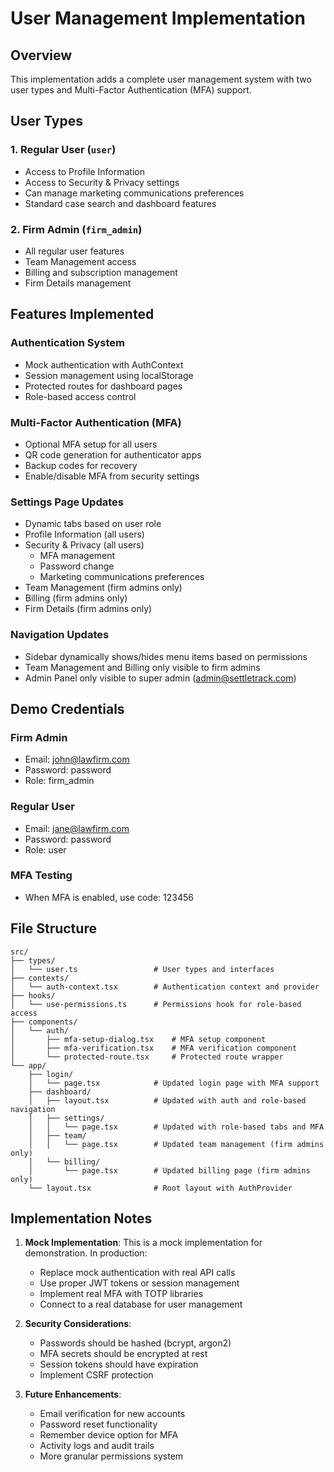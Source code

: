 # User Management Implementation

## Overview

This implementation adds a complete user management system with two user types and Multi-Factor Authentication (MFA) support.

## User Types

### 1. Regular User (`user`)
- Access to Profile Information
- Access to Security & Privacy settings
- Can manage marketing communications preferences
- Standard case search and dashboard features

### 2. Firm Admin (`firm_admin`)
- All regular user features
- Team Management access
- Billing and subscription management
- Firm Details management

## Features Implemented

### Authentication System
- Mock authentication with AuthContext
- Session management using localStorage
- Protected routes for dashboard pages
- Role-based access control

### Multi-Factor Authentication (MFA)
- Optional MFA setup for all users
- QR code generation for authenticator apps
- Backup codes for recovery
- Enable/disable MFA from security settings

### Settings Page Updates
- Dynamic tabs based on user role
- Profile Information (all users)
- Security & Privacy (all users)
  - MFA management
  - Password change
  - Marketing communications preferences
- Team Management (firm admins only)
- Billing (firm admins only)
- Firm Details (firm admins only)

### Navigation Updates
- Sidebar dynamically shows/hides menu items based on permissions
- Team Management and Billing only visible to firm admins
- Admin Panel only visible to super admin (admin@settletrack.com)

## Demo Credentials

### Firm Admin
- Email: john@lawfirm.com
- Password: password
- Role: firm_admin

### Regular User
- Email: jane@lawfirm.com
- Password: password
- Role: user

### MFA Testing
- When MFA is enabled, use code: 123456

## File Structure

```
src/
├── types/
│   └── user.ts                 # User types and interfaces
├── contexts/
│   └── auth-context.tsx        # Authentication context and provider
├── hooks/
│   └── use-permissions.ts      # Permissions hook for role-based access
├── components/
│   └── auth/
│       ├── mfa-setup-dialog.tsx    # MFA setup component
│       ├── mfa-verification.tsx    # MFA verification component
│       └── protected-route.tsx     # Protected route wrapper
└── app/
    ├── login/
    │   └── page.tsx            # Updated login page with MFA support
    ├── dashboard/
    │   ├── layout.tsx          # Updated with auth and role-based navigation
    │   ├── settings/
    │   │   └── page.tsx        # Updated with role-based tabs and MFA
    │   ├── team/
    │   │   └── page.tsx        # Updated team management (firm admins only)
    │   └── billing/
    │       └── page.tsx        # Updated billing page (firm admins only)
    └── layout.tsx              # Root layout with AuthProvider

```

## Implementation Notes

1. **Mock Implementation**: This is a mock implementation for demonstration. In production:
   - Replace mock authentication with real API calls
   - Use proper JWT tokens or session management
   - Implement real MFA with TOTP libraries
   - Connect to a real database for user management

2. **Security Considerations**:
   - Passwords should be hashed (bcrypt, argon2)
   - MFA secrets should be encrypted at rest
   - Session tokens should have expiration
   - Implement CSRF protection

3. **Future Enhancements**:
   - Email verification for new accounts
   - Password reset functionality
   - Remember device option for MFA
   - Activity logs and audit trails
   - More granular permissions system
